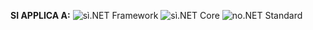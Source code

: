 <Token>**SI APPLICA A:** ![sì](media/yes.png).NET Framework ![sì](media/yes.png).NET Core ![no](media/no.png).NET Standard </Token>